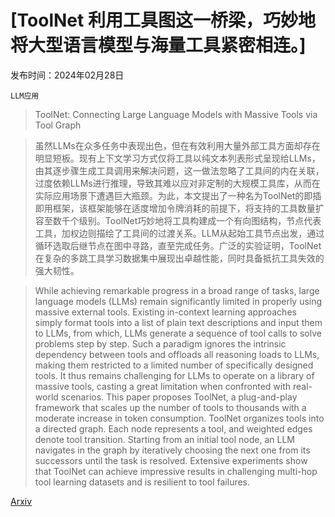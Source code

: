 # [ToolNet 利用工具图这一桥梁，巧妙地将大型语言模型与海量工具紧密相连。]

发布时间：2024年02月28日

`LLM应用`

> ToolNet: Connecting Large Language Models with Massive Tools via Tool Graph

> 虽然LLMs在众多任务中表现出色，但在有效利用大量外部工具方面却存在明显短板。现有上下文学习方式仅将工具以纯文本列表形式呈现给LLMs，由其逐步骤生成工具调用来解决问题，这一做法忽略了工具间的内在关联，过度依赖LLMs进行推理，导致其难以应对非定制的大规模工具库，从而在实际应用场景下遭遇巨大瓶颈。为此，本文提出了一种名为ToolNet的即插即用框架，该框架能够在适度增加令牌消耗的前提下，将支持的工具数量扩容至数千个级别。ToolNet巧妙地将工具构建成一个有向图结构，节点代表工具，加权边则描绘了工具间的过渡关系。LLM从起始工具节点出发，通过循环选取后继节点在图中寻路，直至完成任务。广泛的实验证明，ToolNet在复杂的多跳工具学习数据集中展现出卓越性能，同时具备抵抗工具失效的强大韧性。

> While achieving remarkable progress in a broad range of tasks, large language models (LLMs) remain significantly limited in properly using massive external tools. Existing in-context learning approaches simply format tools into a list of plain text descriptions and input them to LLMs, from which, LLMs generate a sequence of tool calls to solve problems step by step. Such a paradigm ignores the intrinsic dependency between tools and offloads all reasoning loads to LLMs, making them restricted to a limited number of specifically designed tools. It thus remains challenging for LLMs to operate on a library of massive tools, casting a great limitation when confronted with real-world scenarios. This paper proposes ToolNet, a plug-and-play framework that scales up the number of tools to thousands with a moderate increase in token consumption. ToolNet organizes tools into a directed graph. Each node represents a tool, and weighted edges denote tool transition. Starting from an initial tool node, an LLM navigates in the graph by iteratively choosing the next one from its successors until the task is resolved. Extensive experiments show that ToolNet can achieve impressive results in challenging multi-hop tool learning datasets and is resilient to tool failures.

[Arxiv](https://arxiv.org/abs/2403.00839)